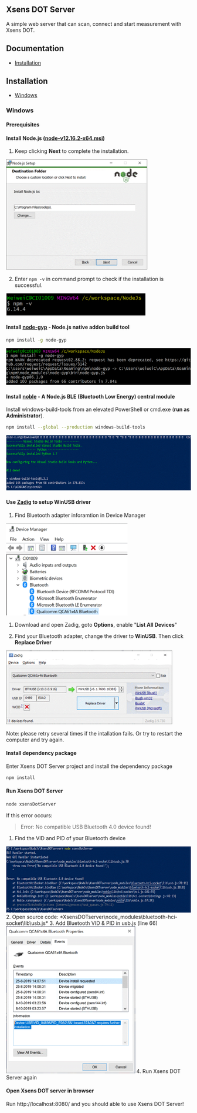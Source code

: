 ## Xsens DOT Server
A simple web server that can scan, connect and start measurement with Xsens DOT.

## Documentation
* [Installation](#installation)

## Installation
* [Windows](#windows)

### Windows
#### Prerequisites
#### Install **Node.js** ([node-v12.16.2-x64.msi](https://nodejs.org/download/release/v12.16.2/node-v12.16.2-x64.msi))
1. Keep clicking **Next** to complete the installation.
<img height="300" src="images/image001.gif"/>

2. Enter `npm -v` in command prompt to check if the installation is successful.
<img height="60" src="images/image002.gif"/>

#### Install [node-gyp](https://github.com/nodejs/node-gyp#installation) - Node.js native addon build tool
```sh
npm install -g node-gyp
```
<img height="100" src="images/image003.gif"/>

#### Install [noble](https://github.com/abandonware/noble) - A Node.js BLE (Bluetooth Low Energy) central module
Install windows-build-tools from an elevated PowerShell or cmd.exe (**run as Administrator**).
```sh
npm install --global --production windows-build-tools
```
<img height="150" src="images/image005.gif"/>

#### Use [Zadig](https://zadig.akeo.ie/) to setup WinUSB driver
1. Find Bluetooth adapter inforamtion in Device Manager
<img height="250" src="images/image006.gif"/>

1. Download and open Zadig, goto **Options**, enable "**List All Devices**"

1. Find your Bluetooth adapter, change the driver to **WinUSB**. Then click **Replace Driver**
<img height="200" src="images/image007.gif"/>

Note: please retry several times if the intallation fails. Or try to restart the computer and try again. 

#### Install dependency package
Enter Xsens DOT Server project and install the dependency package
```sh
npm install
```

#### Run Xsens DOT Server
```sh
node xsensDotServer
```
If this error occurs:
> Error: No compatible USB Bluetooth 4.0 device found!
1. Find the VID and PID of your Bluetooth device
<img height="180" src="images/image010.gif"/>
2. Open source code: *XsensDOTserver\node_modules\bluetooth-hci-socket\lib\usb.js*
3. Add Bluetooth VID & PID in usb.js (line 66)
<img height="400" src="images/image011.gif"/>
4. Run Xsens DOT Server again

#### Open Xsens DOT server in browser
Run http://localhost:8080/ and you should able to use Xsens DOT Server!
